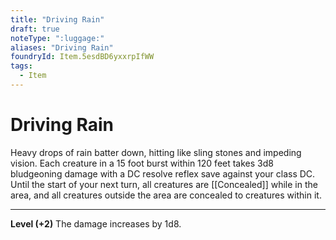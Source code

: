```yaml
---
title: "Driving Rain"
draft: true
noteType: ":luggage:"
aliases: "Driving Rain"
foundryId: Item.5esdBD6yxxrpIfWW
tags:
  - Item
---
```


# Driving Rain

Heavy drops of rain batter down, hitting like sling stones and impeding vision. Each creature in a 15 foot burst within 120 feet takes 3d8 bludgeoning  damage with a DC resolve reflex save against your class DC. Until the start of your next turn, all creatures are [[Concealed]] while in the area, and all creatures outside the area are concealed to creatures within it.

* * *

**Level (+2)** The damage increases by 1d8.
